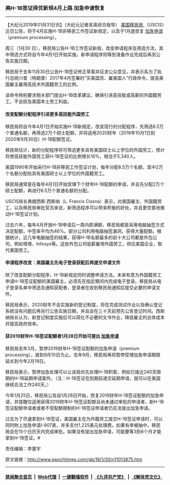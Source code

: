 ### 美H-1B签证择优新规4月上路 加急申请恢复
------------------------

<p>
 【大纪元2019年01月31日讯】（大纪元记者吴英综合报导）
 <a href="http://www.epochtimes.com/gb/tag/%E7%BE%8E%E5%9B%BD%E7%A7%BB%E6%B0%91%E5%B1%80.html">
  美国移民局
 </a>
 （USCIS）近日公告，将于4月实施H-1B非移民工作签证新规定，以及于1月底恢复
 <a href="http://www.epochtimes.com/gb/tag/%E5%8A%A0%E6%80%A5%E7%94%B3%E8%AF%B7.html">
  加急申请
 </a>
 （premium processing）。
</p>
<p>
 周三（1月30 日），移民局公告H-1B工作签证新规，改变申请程序及筛选方法，其中筛选方式将自今年4月1日开始实施，新申请程序则等到准备作业完成后再另公告实施日期。
</p>
<p>
 移民局于去年11月30日公告H-1B签证修正草案并征求公众意见，并表示系为了执行总统川普（特朗普）2017年4月签署的“买美国货、雇美国人”行政命令，提高美国雇主雇用高技术外国籍劳工的比例。
</p>
<p>
 该命令特别要求相关部门提出H-1B改革建议，确保引进高技能或高薪的外国籍劳工，不会损及美国本土劳工利益。
</p>
<h4>
 改变配额分配程序引进更多高技能外国劳工
</h4>
<p>
 移民局将自今年4月1日开始实施H-1B新规定，改变现行的分配程序，先筛选6.5万个普通名额，再筛选2万个硕士配额，并将适用2020财年（2019年10月1日到2020年9月30日）H-1B配额签证。
</p>
<p>
 移民局估计，新的分配程序将可筛选更多具有美国硕士以上学位的外国劳工，预计将使高技能外国劳工获H-1B签证的比例增长16%，相当于5,340人。
</p>
<p>
 美国1990年开始采行H-1B非移民工作签证计划，每年分配8.5万个名额，其中2万个名额分配给具有美国硕士以上学位的外国籍劳工。
</p>
<p>
 移民局通常是在每年4月1日开始受理下个财年H-1B配额的申请，并且先分配2万个硕士配额，再进行6.5万个普通名额的分配。
</p>
<p>
 USCIS局长弗朗西斯‧西斯纳（L. Francis Cissna）表示，对美国雇主、外国籍劳工，以及移民局审批官员来说，新筛选程序可以带来积极的好处，并且更完善地推动H-1B签证计划。
</p>
<p>
 过去六年，每年4月开放H-1B申请后一周内即满额，移民局都是采用电脑抽签方式决定配额，中签率平均为46%。部分公司利用电脑抽签漏洞，获得大量配额。根据统计，近几年电脑抽签的结果，获得H-1B名额最多的前十大公司都是外包公司，例如塔塔、Infosys等。这些外包公司低薪雇用外国劳工，供应美国企业，取代美国劳工。
</p>
<h4>
 申请程序改变：美国雇主先电子登录获配后再提交申请文件
</h4>
<p>
 除了改变配额分配程序，H-1B新规定同时调整申请方法。未来有意为外国籍劳工申请H-1B签证配额的美国雇主，必须先在指定期间内完成电子登录。移民局从电子登录名单中筛选及通知获配者，登录者在收到移民局通知后提交必要的申请文件。
</p>
<p>
 移民局表示，2020财年不会实施新的登记制度，将在完成测试作业以及确认登记系统没有问题后再另行公告实施日期，并且会在三十天前预先公告登记时间。西斯纳局长认为，新登记制度实施后可以简化不必要的文书作业，降低雇主的总体成本并提高政府效率。
</p>
<h4>
 获2019财年H-1B签证配额者1月28日开始可提出
 <a href="http://www.epochtimes.com/gb/tag/%E5%8A%A0%E6%80%A5%E7%94%B3%E8%AF%B7.html">
  加急申请
 </a>
</h4>
<p>
 移民局去年3月，暂停2019财年H-1B签证配额的加急申请（premium processing），直到9月10日为止。去年9月，移民局再将暂停受理加急申请期限延长到今年2月19日。
</p>
<p>
 移民局表示，暂停加急处理可以让该局优先处理H-1B积案，例如已接近240天限期的H-1B延期申请案件。（注：H-1B签证在到期前递交延期申请，就可以在美国继续合法工作240天。）
</p>
<p>
 今年1月25日，移民局公告自1月28日开始，恢复2019财年H-1B签证配额的加急申请，并提醒仅适用获得2019财年H-1B签证配额且尚未通过审批的申请者，新H-1B签证配额申请者或者不受配额限制的H-1B签证申请者仍无法提出加急申请。
</p>
<p>
 过去为了尽速拿到H-1B签证，美国雇主在为外籍劳工提交H-1B签证申请时，可以同时附上加急申请I-907表，并多支付1,225美元处理费。如果有幸被抽中，移民局会在15个日历天内完成审批。如果没有提出加急申请，可能要等3到6个月才能拿到H-1B签证。#
</p>
<p>
 责任编辑：李寰宇
</p>
<p>
</p>

原文链接：http://www.epochtimes.com/gb/19/1/30/n11013875.htm


------------------------
#### [禁闻聚合首页](https://github.com/gfw-breaker/banned-news/blob/master/README.md) &nbsp;|&nbsp; [Web代理](https://github.com/gfw-breaker/open-proxy/blob/master/README.md) &nbsp;|&nbsp; [一键翻墙软件](https://github.com/gfw-breaker/nogfw/blob/master/README.md) &nbsp;|&nbsp; [《九评共产党》](https://github.com/gfw-breaker/9ping.md/blob/master/README.md#九评之一评共产党是什么) &nbsp;|&nbsp; [《解体党文化》](https://github.com/gfw-breaker/jtdwh.md/blob/master/README.md#绪论)